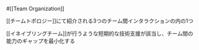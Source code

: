 #[[Team Organization]]

[[チームトポロジー]]にて紹介される3つのチーム間インタラクションの内の1つ

[[イネイブリングチーム]]が行うような短期的な技術支援が該当し、チーム間の能力のギャップを最小化する